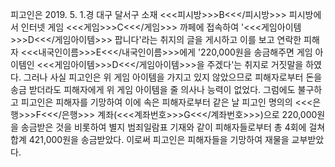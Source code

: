피고인은 2019. 5. 1.경 대구 달서구 소재 <<<피시방>>>B<<</피시방>>> 피시방에서 인터넷 게임 <<<게임>>>C<<</게임>>> 까페에 접속하여 '<<<게임아이템>>>D<<</게임아이템>>> 팝니다'라는 취지의 글을 게시하고 이를 보고 연락한 피해자 <<<내국인이름>>>E<<</내국인이름>>>에게 '220,000원을 송금해주면 게임 아이템인 <<<게임아이템>>>D<<</게임아이템>>>을 주겠다'는 취지로 거짓말을 하였다.
그러나 사실 피고인은 위 게임 아이템을 가지고 있지 않았으므로 피해자로부터 돈을 송금 받더라도 피해자에게 위 게임 아이템을 줄 의사나 능력이 없었다.
그럼에도 불구하고 피고인은 피해자를 기망하여 이에 속은 피해자로부터 같은 날 피고인 명의의 <<<은행>>>F<<</은행>>> 계좌(<<<계좌번호>>>G<<</계좌번호>>>)으로 220,000원을 송금받은 것을 비롯하여 별지 범죄일람표 기재와 같이 피해자들로부터 총 4회에 걸쳐 합계 421,000원을 송금받았다.
이로써 피고인은 피해자들을 기망하여 재물을 교부받았다.